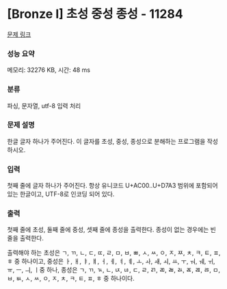 # [Bronze I] 초성 중성 종성 - 11284 

[문제 링크](https://www.acmicpc.net/problem/11284) 

### 성능 요약

메모리: 32276 KB, 시간: 48 ms

### 분류

파싱, 문자열, utf-8 입력 처리

### 문제 설명

<p>한글 글자 하나가 주어진다. 이 글자를 초성, 중성, 종성으로 분해하는 프로그램을 작성하시오.</p>

### 입력 

 <p>첫째 줄에 글자 하나가 주어진다. 항상 유니코드 U+AC00..U+D7A3 범위에 포함되어있는 한글이고, UTF-8로 인코딩 되어 있다.</p>

### 출력 

 <p>첫째 줄에 초성, 둘째 줄에 중성, 셋째 줄에 종성을 출력한다. 종성이 없는 경우에는 빈 줄을 출력한다.</p>

<p>출력해야 하는 초성은 ㄱ, ㄲ, ㄴ, ㄷ, ㄸ, ㄹ, ㅁ, ㅂ, ㅃ, ㅅ, ㅆ, ㅇ, ㅈ, ㅉ, ㅊ, ㅋ, ㅌ, ㅍ, ㅎ 중 하나이고, 중성은 ㅏ, ㅐ, ㅑ, ㅒ, ㅓ, ㅔ, ㅕ, ㅖ, ㅗ, ㅘ, ㅙ, ㅚ, ㅛ, ㅜ, ㅝ, ㅞ, ㅟ, ㅠ, ㅡ, ㅢ, ㅣ중 하나, 종성은 ㄱ, ㄲ, ㄳ, ㄴ, ㄵ, ㄶ, ㄷ, ㄹ, ㄺ, ㄻ, ㄼ, ㄽ, ㄾ, ㄿ, ㅀ, ㅁ, ㅂ, ㅄ, ㅅ, ㅆ, ㅇ, ㅈ, ㅊ, ㅋ, ㅌ, ㅍ, ㅎ 중 하나이다.</p>

